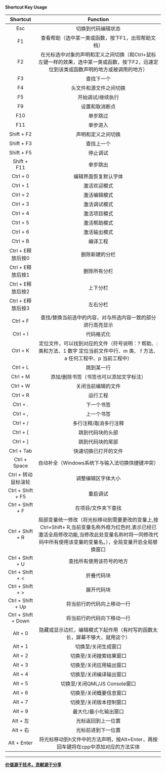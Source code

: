 **Shortcut Key Usage**

| Shortcut | Function | 
|:-------------: |:-------------:| 
|  Esc | 切换到代码编辑状态 |
| F1|查看帮助（选中某一类或函数，按下F1，出现帮助文档）|
| F2	|在光标选中对象的声明和定义之间切换（和Ctrl+鼠标左键一样的效果，选中某一类或函数，按下F2，迅速定位到该类或函数声明的地方或被调用的地方）|
| F3	|查找下一个|
| F4	|头文件和源文件之间切换|
| F5	|开始调试/继续执行|
 | F9	|设置和取消断点|
| F10	|单步跳过|
| F11	|单步进入|
| Shift + F2	|声明和定义之间切换|
| Shift + F3	|查找上一个|
| Shift + F5	|停止调试|
| Shift + F11	|单步跳出|
| Ctrl + 0	|编辑界面恢复默认字体|
| Ctrl + 1	|激活欢迎模式|
| Ctrl + 2	|激活编辑模式|
| Ctrl + 3	|激活调试模式|
| Ctrl + 4	|激活项目模式|
| Ctrl + 5	|激活帮助模式|
| Ctrl + 6	|激活输出模式|
| Ctrl + B	|编译工程|
| Ctrl + E释放后按0	|删除新建的分栏|
| Ctrl + E释放后按1	|删除所有分栏|
| Ctrl + E释放后按2	|上下分栏|
| Ctrl + E释放后按3	|左右分栏|
|Ctrl + F|查找/替换当前选中的内容，对与所选内容一致的部分进行高亮显示|
| Ctrl + I	|代码格式化|
| Ctrl + K	|定位文件，可以找到对应的文件（符号说明：? 帮助、: 类和方法、1 数字 定位当前文件中行、m 类、 f  方法、a 任何工程中、p 当前工程中）|
| Ctrl + L|跳到某一行|
| Ctrl + M|添加/删除书签（书签也可以添加文字标注）|
| Ctrl + W	|关闭当前编辑的文件|
| Ctrl + R	|运行工程|
| Ctrl + . 	|下一个书签|
| Ctrl + ,	|上一个书签|
| Ctrl + /	|多行注释/取消多行注释|
| Ctrl + [	  |跳到代码块的头部|
| Ctrl + ] 	|跳到代码块的尾部|
| Ctrl + Tab	|快速切换已打开的文件|
| Ctrl + Space	|自动补全（Windows系统下与输入法切换快捷键冲突）|
| Ctrl + 转动鼠标滚轮	|调整编辑区字体大小|
| Ctrl + Shift + F5	|重启调试|
| Ctrl + Shift + F	|在项目/文件夹下查找|
| Ctrl + Shift + R	|局部变量统一修改（将光标移动到需要更改的变量上,按Ctrl+Shift+ R,当前变量名称外框为红色时,表示已经已激活全局修改功能,当修改此处变量名称时将一同修改代码中所有使用该变量的变量名。），全局变量开启全局替换窗口|
| Ctrl + Shift + U	|查找所有使用该符号的地方|
| Ctrl + Shift + <	|折叠代码块|
|	Ctrl + Shift + >	|展开代码块|
|	Ctrl + Shift + Up	|将当前行的代码向上移动一行|
|	Ctrl + Shift + Down	|将当前行的代码向下移动一行|
|	Alt + 0	|隐藏或显示边栏，编辑模式下起作用（有时写的函数太长，屏幕不够大，就用这个）|
|	Alt + 1	|切换至/关闭生成窗口|
|	Alt + 2	|切换至/关闭搜索结果窗口|
|	Alt + 3	|切换至/关闭应用输出窗口|
|	Alt + 4	|切换至/关闭编译输出窗口|
|Alt + 5	|切换至/关闭QML/JS Console窗口|
| Alt + 6	|切换至/关闭概要信息窗口|
| Alt + 7	|切换至/关闭版本控制窗口|
| Alt + 9	|最大化/最小化输出窗口|
| Alt + 左	|光标返回到上一位置|
| Alt + 右	|光标前进到下一位置|
| Alt + Enter	|将光标移动到h文件中的方法声明，按Alt+Enter，再按回车键将在cpp中添加对应的方法实体|
___
**[价值源于技术，贡献源于分享](https://github.com/alicfeng)**
